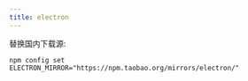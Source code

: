 ```yaml
---
title: electron
---
```

替换国内下载源:

`npm config set ELECTRON_MIRROR="https://npm.taobao.org/mirrors/electron/"`